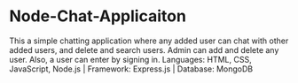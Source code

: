 # Node-Chat-Applicaiton
This a simple chatting application where any added user can chat with other added users, and delete and search users. Admin can add and delete any user. Also, a user can enter by signing in. Languages: HTML, CSS, JavaScript, Node.js | Framework: Express.js | Database: MongoDB
